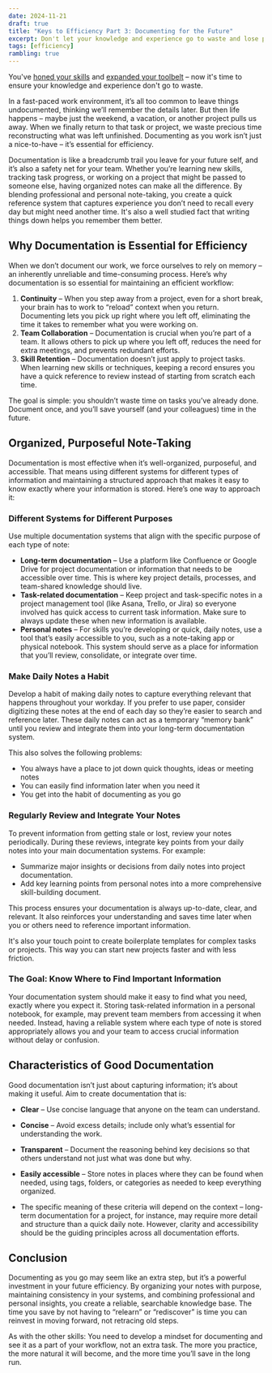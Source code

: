 ```yaml
---
date: 2024-11-21
draft: true
title: "Keys to Efficiency Part 3: Documenting for the Future"
excerpt: Don't let your knowledge and experience go to waste and lose precious time.
tags: [efficiency]
rambling: true
---
```


You've [honed your skills](/articles/keys-to-effiency/part-1-hard-skills) and [expanded your toolbelt](/articles/keys-to-effiency/part-2-expanding-the-toolbelt) – now it's time to ensure your knowledge and experience don't go to waste.

In a fast-paced work environment, it’s all too common to leave things undocumented, thinking we’ll remember the details later. But then life happens – maybe just the weekend, a vacation, or another project pulls us away. When we finally return to that task or project, we waste precious time reconstructing what was left unfinished. Documenting as you work isn’t just a nice-to-have – it’s essential for efficiency.

Documentation is like a breadcrumb trail you leave for your future self, and it’s also a safety net for your team. Whether you’re learning new skills, tracking task progress, or working on a project that might be passed to someone else, having organized notes can make all the difference. By blending professional and personal note-taking, you create a quick reference system that captures experience you don’t need to recall every day but might need another time. It's also a well studied fact that writing things down helps you remember them better.

## Why Documentation is Essential for Efficiency

When we don’t document our work, we force ourselves to rely on memory – an inherently unreliable and time-consuming process. Here’s why documentation is so essential for maintaining an efficient workflow:

1. **Continuity** – When you step away from a project, even for a short break, your brain has to work to “reload” context when you return. Documenting lets you pick up right where you left off, eliminating the time it takes to remember what you were working on.
2. **Team Collaboration** – Documentation is crucial when you’re part of a team. It allows others to pick up where you left off, reduces the need for extra meetings, and prevents redundant efforts.
3. **Skill Retention** – Documentation doesn’t just apply to project tasks. When learning new skills or techniques, keeping a record ensures you have a quick reference to review instead of starting from scratch each time.

The goal is simple: you shouldn’t waste time on tasks you’ve already done. Document once, and you’ll save yourself (and your colleagues) time in the future.

## Organized, Purposeful Note-Taking

Documentation is most effective when it’s well-organized, purposeful, and accessible. That means using different systems for different types of information and maintaining a structured approach that makes it easy to know exactly where your information is stored. Here’s one way to approach it:

### Different Systems for Different Purposes
Use multiple documentation systems that align with the specific purpose of each type of note:

- **Long-term documentation** – Use a platform like Confluence or Google Drive for project documentation or information that needs to be accessible over time. This is where key project details, processes, and team-shared knowledge should live.
- **Task-related documentation** – Keep project and task-specific notes in a project management tool (like Asana, Trello, or Jira) so everyone involved has quick access to current task information. Make sure to always update these when new information is available.
- **Personal notes** – For skills you’re developing or quick, daily notes, use a tool that’s easily accessible to you, such as a note-taking app or physical notebook. This system should serve as a place for information that you’ll review, consolidate, or integrate over time.

### Make Daily Notes a Habit

Develop a habit of making daily notes to capture everything relevant that happens throughout your workday. If you prefer to use paper, consider digitizing these notes at the end of each day so they’re easier to search and reference later. These daily notes can act as a temporary “memory bank” until you review and integrate them into your long-term documentation system.

This also solves the following problems:
- You always have a place to jot down quick thoughts, ideas or meeting notes
- You can easily find information later when you need it
- You get into the habit of documenting as you go

### Regularly Review and Integrate Your Notes

To prevent information from getting stale or lost, review your notes periodically. During these reviews, integrate key points from your daily notes into your main documentation systems. For example:

- Summarize major insights or decisions from daily notes into project documentation.
- Add key learning points from personal notes into a more comprehensive skill-building document.

This process ensures your documentation is always up-to-date, clear, and relevant. It also reinforces your understanding and saves time later when you or others need to reference important information.

It's also your touch point to create boilerplate templates for complex tasks or projects. This way you can start new projects faster and with less friction.

### The Goal: Know Where to Find Important Information

Your documentation system should make it easy to find what you need, exactly where you expect it. Storing task-related information in a personal notebook, for example, may prevent team members from accessing it when needed. Instead, having a reliable system where each type of note is stored appropriately allows you and your team to access crucial information without delay or confusion.

## Characteristics of Good Documentation

Good documentation isn’t just about capturing information; it’s about making it useful. Aim to create documentation that is:

- **Clear** – Use concise language that anyone on the team can understand.
- **Concise** – Avoid excess details; include only what’s essential for understanding the work.
- **Transparent** – Document the reasoning behind key decisions so that others understand not just what was done but why.
- **Easily accessible** – Store notes in places where they can be found when needed, using tags, folders, or categories as needed to keep everything organized.

- The specific meaning of these criteria will depend on the context – long-term documentation for a project, for instance, may require more detail and structure than a quick daily note. However, clarity and accessibility should be the guiding principles across all documentation efforts.

## Conclusion

Documenting as you go may seem like an extra step, but it’s a powerful investment in your future efficiency. By organizing your notes with purpose, maintaining consistency in your systems, and combining professional and personal insights, you create a reliable, searchable knowledge base. The time you save by not having to “relearn” or “rediscover” is time you can reinvest in moving forward, not retracing old steps.

As with the other skills: You need to develop a mindset for documenting and see it as a part of your workflow, not an extra task. The more you practice, the more natural it will become, and the more time you’ll save in the long run.
